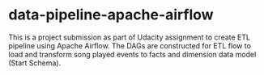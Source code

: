 # data-pipeline-apache-airflow
This is a project submission as part of Udacity assignment to create ETL pipeline using Apache Airflow. The DAGs are constructed for ETL flow to load and transform song played events to facts and dimension data model (Start Schema).
